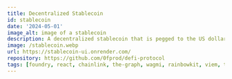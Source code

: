 ```yaml
---
title: Decentralized Stablecoin
id: stablecoin
date: '2024-05-01'
image_alt: image of a stablecoin
description: A decentralized stablecoin that is pegged to the US dollar and is backed by Link and wrapped Ether.
image: /stablecoin.webp
url: https://stablecoin-ui.onrender.com/
repository: https://github.com/0fprod/defi-protocol
tags: [foundry, react, chainlink, the-graph, wagmi, rainbowkit, viem, typescript, solidity]
---
```

